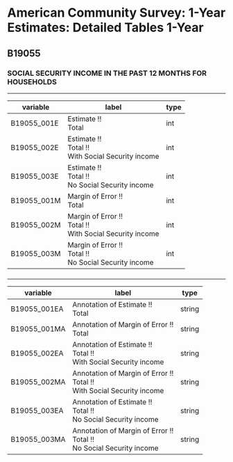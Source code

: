 # American Community Survey: 1-Year Estimates: Detailed Tables 1-Year

## B19055

### SOCIAL SECURITY INCOME IN THE PAST 12 MONTHS FOR HOUSEHOLDS

___

| variable | label | type |
| ----- | ----- | ----- |
| B19055_001E | Estimate !!<br>Total | int |
| B19055_002E | Estimate !!<br>Total !!<br>With Social Security income | int |
| B19055_003E | Estimate !!<br>Total !!<br>No Social Security income | int |
| B19055_001M | Margin of Error !!<br>Total | int |
| B19055_002M | Margin of Error !!<br>Total !!<br>With Social Security income | int |
| B19055_003M | Margin of Error !!<br>Total !!<br>No Social Security income | int |
### 

___

| variable | label | type |
| ----- | ----- | ----- |
| B19055_001EA | Annotation of Estimate !!<br>Total | string |
| B19055_001MA | Annotation of Margin of Error !!<br>Total | string |
| B19055_002EA | Annotation of Estimate !!<br>Total !!<br>With Social Security income | string |
| B19055_002MA | Annotation of Margin of Error !!<br>Total !!<br>With Social Security income | string |
| B19055_003EA | Annotation of Estimate !!<br>Total !!<br>No Social Security income | string |
| B19055_003MA | Annotation of Margin of Error !!<br>Total !!<br>No Social Security income | string |


